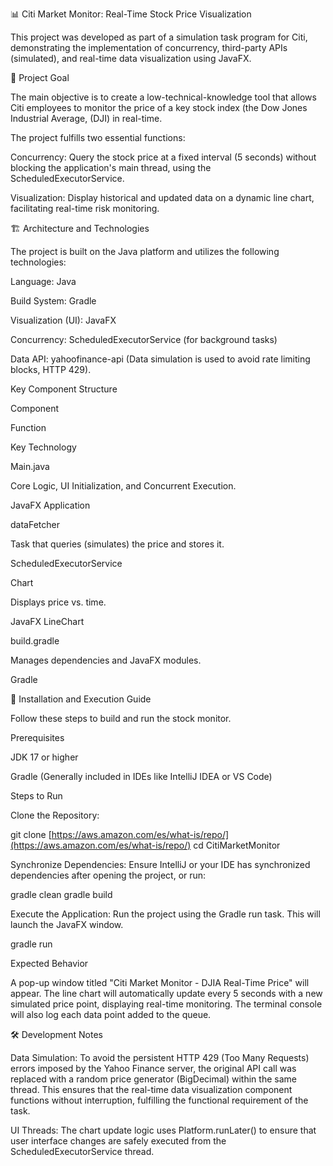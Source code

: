 📊 Citi Market Monitor: Real-Time Stock Price Visualization

This project was developed as part of a simulation task program for Citi, demonstrating the implementation of concurrency, third-party APIs (simulated), and real-time data visualization using JavaFX.

🎯 Project Goal

The main objective is to create a low-technical-knowledge tool that allows Citi employees to monitor the price of a key stock index (the Dow Jones Industrial Average, (DJI) in real-time.

The project fulfills two essential functions:

Concurrency: Query the stock price at a fixed interval (5 seconds) without blocking the application's main thread, using the ScheduledExecutorService.

Visualization: Display historical and updated data on a dynamic line chart, facilitating real-time risk monitoring.

🏗️ Architecture and Technologies

The project is built on the Java platform and utilizes the following technologies:

Language: Java

Build System: Gradle

Visualization (UI): JavaFX

Concurrency: ScheduledExecutorService (for background tasks)

Data API: yahoofinance-api (Data simulation is used to avoid rate limiting blocks, HTTP 429).

Key Component Structure

Component

Function

Key Technology

Main.java

Core Logic, UI Initialization, and Concurrent Execution.

JavaFX Application

dataFetcher

Task that queries (simulates) the price and stores it.

ScheduledExecutorService

Chart

Displays price vs. time.

JavaFX LineChart

build.gradle

Manages dependencies and JavaFX modules.

Gradle

🚀 Installation and Execution Guide

Follow these steps to build and run the stock monitor.

Prerequisites

JDK 17 or higher

Gradle (Generally included in IDEs like IntelliJ IDEA or VS Code)

Steps to Run

Clone the Repository:

git clone [https://aws.amazon.com/es/what-is/repo/](https://aws.amazon.com/es/what-is/repo/)
cd CitiMarketMonitor


Synchronize Dependencies:
Ensure IntelliJ or your IDE has synchronized dependencies after opening the project, or run:

gradle clean
gradle build


Execute the Application:
Run the project using the Gradle run task. This will launch the JavaFX window.

gradle run


Expected Behavior

A pop-up window titled "Citi Market Monitor - DJIA Real-Time Price" will appear. The line chart will automatically update every 5 seconds with a new simulated price point, displaying real-time monitoring. The terminal console will also log each data point added to the queue.

🛠️ Development Notes

Data Simulation: To avoid the persistent HTTP 429 (Too Many Requests) errors imposed by the Yahoo Finance server, the original API call was replaced with a random price generator (BigDecimal) within the same thread. This ensures that the real-time data visualization component functions without interruption, fulfilling the functional requirement of the task.

UI Threads: The chart update logic uses Platform.runLater() to ensure that user interface changes are safely executed from the ScheduledExecutorService thread.

